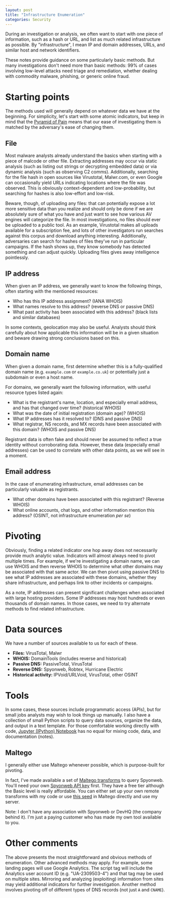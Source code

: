 ```yaml
---
layout: post
title: "Infrastructure Enumeration"
categories: Security
---
```


During an investigation or analysis, we often want to start with one piece of information, such as a hash or URL, and list as much related infrastructure as possible. By "infrastructure", I mean IP and domain addresses, URLs, and similar host and network identifiers.

These notes provide guidance on some particularly basic methods. But many investigations don't need more than basic methods: 99% of cases involving low-level attacks need triage and remediation, whether dealing with commodity malware, phishing, or generic online fraud.

# Starting points

The methods used will generally depend on whatever data we have at the beginning. For simplicity, let's start with some atomic indicators, but keep in mind that the [Pyramid of Pain](http://detect-respond.blogspot.com/2013/03/the-pyramid-of-pain.html) means that our ease of investigating them is matched by the adversary's ease of changing them.

## File

Most malware analysts already understand the basics when starting with a piece of malcode or other file. Extracting addresses may occur via static analysis (such as listing out strings or decrypting embedded data) or via dynamic analysis (such as observing C2 comms).  Additionally, searching for the file hash in open sources like Virustotal, Malwr.com, or even Google can occasionally yield URLs indicating locations where the file was observed. This is obviously context-dependent and low-probability, but searching for hashes is also low-effort and low-risk. 

Beware, though, of uploading any files: that can potentially expose a lot more sensitive data than you realize and should only be done if we are absolutely sure of what you have and just want to see how various AV engines will categorize the file. In most investigations, no files should ever be uploaded to a public tool. As an example, Virustotal makes all uploads available for a subscription fee, and lots of other investigators run searches against this corpus and download anything interesting. Additionally, adversaries can search for hashes of files they've run in particular campaigns. If the hash shows up, they know somebody has detected something and can adjust quickly. Uploading files gives away intelligence pointlessly.

## IP address

When given an IP address, we generally want to know the following things, often starting with the mentioned resources:

- Who has this IP address assignment? (IANA WHOIS)
- What names resolve to this address? (reverse DNS or passive DNS)
- What past activity has been associated with this address? (black lists and similar databases)

In some contexts, geolocation may also be useful. Analysts should think carefully about how applicable this information will be in a given situation and beware drawing strong conclusions based on this. 

## Domain name

When given a domain name, first determine whether this is a fully-qualified domain name (e.g. `example.com` or `example.co.uk`) or potentially just a subdomain or even a host name.

For domains, we generally want the following information, with useful resource types listed again:

- What is the registrant's name, location, and especially email address, and has that changed over time? (historical WHOIS)
- What was the date of initial registration (domain age)? (WHOIS)
- What IP addresses has it resolved to? (DNS and passive DNS)
- What registrar, NS records, and MX records have been associated with this domain? (WHOIS and passive DNS)

Registrant data is often fake and should never be assumed to reflect a true identity without corroborating data. However, these data (especially email addresses) can be used to correlate with other data points, as we will see in a moment.

## Email address

In the case of enumerating infrastructure, email addresses can be particularly valuable as registrants.

- What other domains have been associated with this registrant? (Reverse WHOIS)
- What online accounts, chat logs, and other information mention this address? (OSINT, not infrastructure enumeration _per se_)

# Pivoting

Obviously, finding a related indicator one hop away does not necessarily provide much analytic value. Indicators will almost always need to pivot multiple times. For example, if we're investigating a domain name, we can use WHOIS and then reverse WHOIS to determine what other domains may be associated with that same actor. We can then pivot using passive DNS to see what IP addresses are associated with these domains, whether they share infrastructure, and perhaps link to other incidents or campaigns.

As a note, IP addresses can present significant challenges when associated with large hosting providers. Some IP addresses may host hundreds or even thousands of domain names. In those cases, we need to try alternate methods to find related infrastructure.

# Data sources

We have a number of sources available to us for each of these.

- **Files:** VirusTotal, Malwr
- **WHOIS:** DomainTools (includes reverse and historical)
- **Passive DNS:** PassiveTotal, VirusTotal
- **Reverse DNS:** Spyonweb, Robtex, Hurricane Electric
- **Historical activity:** IPVoid/URLVoid, VirusTotal, other OSINT

# Tools

In some cases, these sources include programmatic access (APIs), but for small jobs analysts may wish to look things up manually. I also have a collection of small Python scripts to query data sources, organize the data, and output in a text template. For those comfortable working directly with code, [Jupyter (IPython) Notebook](http://jupyter.org/) has no equal for mixing code, data, and documentation (notes). 

## Maltego

I generally either use Maltego whenever possible, which is purpose-built for pivoting. 

In fact, I've made available a set of [Maltego transforms](https://github.com/krmaxwell/spyonweb) to query Spyonweb. You'll need your own [Spyonweb API key](https://api.spyonweb.com/) first. They have a free tier although the Basic level is really affordable. You can either set up your own remote transforms with my code or use [this seed](https://cetas.paterva.com/TDS/runner/showseed/Ej0UmwSl3GrA) in Maltego directly and use my server. 

Note: I don't have any association with Spyonweb or DevHQ (the company behind it). I'm just a paying customer who has made my own tool available to you. 

# Other comments

The above presents the most straightforward and obvious methods of enumeration. Other advanced methods may apply. For example, some landing pages will use Google Analytics. The script tag will include the Analytics user account ID (e.g. "UA-2309503-4") and that tag may be used on multiple sites. Mirroring and analyzing (exploiting) information from sites may yield additional indicators for further investigation. Another method involves pivoting off of different types of DNS records (not just `A` and `CNAME`).
